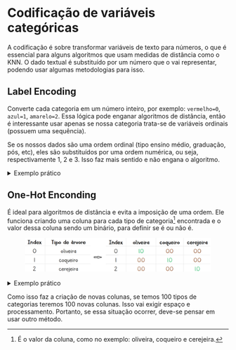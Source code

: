 # Codificação de variáveis categóricas

A codificação é sobre transformar variáveis de texto para números, o que é essencial para alguns algoritmos que usam medidas de distância como o KNN. O dado textual é substituído por um número que o vai representar, podendo usar algumas metodologias para isso.

## Label Encoding

Converte cada categoria em um número inteiro, por exemplo: `vermelho=0`, `azul=1`, `amarelo=2`. Essa lógica pode enganar algoritmos de distância, então é interessante usar apenas se nossa categoria trata-se de variáveis ordinais (possuem uma sequência).

Se os nossos dados são uma ordem ordinal (tipo ensino médio, graduação, pós, etc), eles são substituídos por uma ordem numérica, ou seja, respectivamente 1, 2 e 3. Isso faz mais sentido e não engana o algoritmo.

<details>

<summary>Exemplo prático</summary>

```python
from sklearn.preprocessing import LabelEncoder

data = ['oliveira', 'coqueiro', 'cerejeira']
encoder = LabelEncoder()

result = encoder.fit_transform(data) # [2 0 1]
```

</details>

## One-Hot Enconding

É ideal para algoritmos de distância e evita a imposição de uma ordem. Ele funciona criando uma coluna para cada tipo de categoria[^1] encontrada e o valor dessa coluna sendo um binário, para definir se é ou não é.

<figure><img src="../../.gitbook/assets/one hot encoding.png" alt=""><figcaption></figcaption></figure>

<details>

<summary>Exemplo prático</summary>

```python
from sklearn.preprocessing import OneHotEncoder
import pandas as pd

ohe = OneHotEncoder(sparse_output=False)
onehot_encoded = ohe.fit_transform(df[['coluna_desejada']])

# Retorna um dataframe com os resultados booleanos
df_onehot_sklearn = pd.DataFrame(
    onehot_encoded,
    columns=ohe.get_feature_names_out(['coluna_desejada'])
)
```

</details>

Como isso faz a criação de novas colunas, se temos 100 tipos de categorias teremos 100 novas colunas. Isso vai exigir espaço e processamento. Portanto, se essa situação ocorrer, deve-se pensar em usar outro método.

[^1]: É o valor da coluna, como no exemplo: oliveira, coqueiro e cerejeira.
